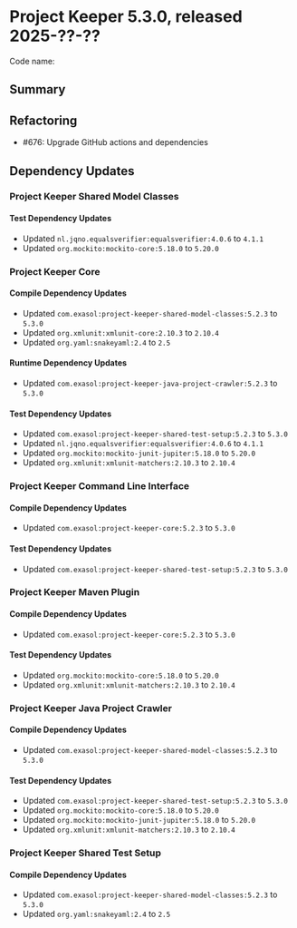 # Project Keeper 5.3.0, released 2025-??-??

Code name:

## Summary

## Refactoring

* #676: Upgrade GitHub actions and dependencies

## Dependency Updates

### Project Keeper Shared Model Classes

#### Test Dependency Updates

* Updated `nl.jqno.equalsverifier:equalsverifier:4.0.6` to `4.1.1`
* Updated `org.mockito:mockito-core:5.18.0` to `5.20.0`

### Project Keeper Core

#### Compile Dependency Updates

* Updated `com.exasol:project-keeper-shared-model-classes:5.2.3` to `5.3.0`
* Updated `org.xmlunit:xmlunit-core:2.10.3` to `2.10.4`
* Updated `org.yaml:snakeyaml:2.4` to `2.5`

#### Runtime Dependency Updates

* Updated `com.exasol:project-keeper-java-project-crawler:5.2.3` to `5.3.0`

#### Test Dependency Updates

* Updated `com.exasol:project-keeper-shared-test-setup:5.2.3` to `5.3.0`
* Updated `nl.jqno.equalsverifier:equalsverifier:4.0.6` to `4.1.1`
* Updated `org.mockito:mockito-junit-jupiter:5.18.0` to `5.20.0`
* Updated `org.xmlunit:xmlunit-matchers:2.10.3` to `2.10.4`

### Project Keeper Command Line Interface

#### Compile Dependency Updates

* Updated `com.exasol:project-keeper-core:5.2.3` to `5.3.0`

#### Test Dependency Updates

* Updated `com.exasol:project-keeper-shared-test-setup:5.2.3` to `5.3.0`

### Project Keeper Maven Plugin

#### Compile Dependency Updates

* Updated `com.exasol:project-keeper-core:5.2.3` to `5.3.0`

#### Test Dependency Updates

* Updated `org.mockito:mockito-core:5.18.0` to `5.20.0`
* Updated `org.xmlunit:xmlunit-matchers:2.10.3` to `2.10.4`

### Project Keeper Java Project Crawler

#### Compile Dependency Updates

* Updated `com.exasol:project-keeper-shared-model-classes:5.2.3` to `5.3.0`

#### Test Dependency Updates

* Updated `com.exasol:project-keeper-shared-test-setup:5.2.3` to `5.3.0`
* Updated `org.mockito:mockito-core:5.18.0` to `5.20.0`
* Updated `org.mockito:mockito-junit-jupiter:5.18.0` to `5.20.0`
* Updated `org.xmlunit:xmlunit-matchers:2.10.3` to `2.10.4`

### Project Keeper Shared Test Setup

#### Compile Dependency Updates

* Updated `com.exasol:project-keeper-shared-model-classes:5.2.3` to `5.3.0`
* Updated `org.yaml:snakeyaml:2.4` to `2.5`
